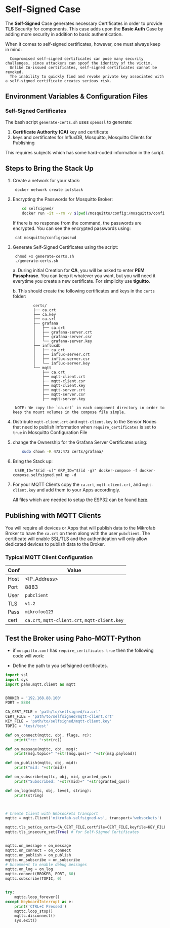 # Self-Signed Case
      
The __Self-Signed__ Case generates necessary Certificates in order to provide __TLS__ Security for components. This case
adds upon the __Basic Auth__ Case by adding more security in addition to basic authentication.

When it comes to self-signed certificates, however, one must always keep in mind:

      Compromised self-signed certificates can pose many security challenges, since attackers can spoof the identity of the victim. 
      Unlike CA-issued certificates, self-signed certificates cannot be revoked. 
      The inability to quickly find and revoke private key associated with a self-signed certificate creates serious risk.


## Environment Variables & Configuration Files

### Self-Signed Certificates

The bash script `generate-certs.sh` uses `openssl` to generate:
1. __Certificate Authority (CA)__ key and certificate
2. keys and certificates for InfluxDB, Mosquitto, Mosquitto Clients for Publishing

This requires subjects which has some hard-coded information in the script.

## Steps to Bring the Stack Up

1. Create a network for your stack:

        docker network create iotstack

2. Encrypting the Passwords for Mosquitto Broker:
    ```bash
        cd selfsigned/
        docker run -it --rm -v $(pwd)/mosquitto/config:/mosquitto/config eclipse-mosquitto mosquitto_passwd -U /mosquitto/config/passwd
    ```

    If there is no response from the command, the passwords are encrypted. You can see the encrypted passwords using:

        cat mosquitto/config/passwd

3. Generate Self-Signed Certificates using the script:

        chmod +x generate-certs.sh
        ./generate-certs.sh
    
    a. During initial Creation for __CA__, you will be asked to enter __PEM Passphrase__. You can keep it whatever you want, but you will need it everytime you create a new certificate. For simplicity use __tiguitto__.

    b. This should create the following certificates and keys in the `certs` folder:

                certs/
                ├── ca.crt
                ├── ca.key
                ├── ca.srl
                ├── grafana
                │   ├── ca.crt
                │   ├── grafana-server.crt
                │   ├── grafana-server.csr
                │   └── grafana-server.key
                ├── influxdb
                │   ├── ca.crt
                │   ├── influx-server.crt
                │   ├── influx-server.csr
                │   └── influx-server.key
                └── mqtt
                    ├── ca.crt
                    ├── mqtt-client.crt
                    ├── mqtt-client.csr
                    ├── mqtt-client.key
                    ├── mqtt-server.crt
                    ├── mqtt-server.csr
                    ├── mqtt-server.key

        NOTE: We copy the `ca.crt` in each component directory in order to keep the mount volumes in the compose file simple.

4. Distribute `mqtt-client.crt` and `mqtt-client.key` to the Sensor Nodes that need to publish information when `require_certificates` is set to `true` in Mosquitto Configuration File

5. change the Ownership for the Grafana Server Certificates using:

    ```bash
        sudo chown -R 472:472 certs/grafana/
    ```

6. Bring the Stack up:

        USER_ID="$(id -u)" GRP_ID="$(id -g)" docker-compose -f docker-compose.selfsigned.yml up -d

7. For your MQTT Clients copy the `ca.crt`, `mqtt-client.crt`, and `mqtt-client.key` and add them to your Apps accordingly.
   
   All files which are needed to setup the ESP32 can be found [here](/esp/03_self_signed_auth).

## Publishing with MQTT Clients

You will require all devices or Apps that will publish data to the Mikrofab Broker to have the `ca.crt` on them along with the user `pubclient`. 
The certificate will enable SSL/TLS and the authentication will only allow dedicated devices to publish data to the Broker.

### Typical MQTT Client Configuration

| Conf | Value        |
|------|--------------|
| Host | <IP_Address> |
| Port | 8883         |
| User | `pubclient`  |
| TLS  | `v1.2`       |
| Pass | `mikrofoo123`   |
| cert | `ca.crt`, `mqtt-client.crt`, `mqtt-client.key`     |


## Test the Broker using Paho-MQTT-Python 

- if `mosquitto.conf` has `require_certificates true` then the following code will work:

- Define the path to you selfsigned certificates.

```python
import ssl
import sys
import paho.mqtt.client as mqtt


BROKER = '192.168.88.100'
PORT = 8884

CA_CERT_FILE = 'path/to/selfsigned/ca.crt'
CERT_FILE = 'path/to/selfsigned/mqtt-client.crt'
KEY_FILE = 'path/to/selfsigned/mqtt-client.key'
TOPIC = 'test/test'

def on_connect(mqttc, obj, flags, rc):
    print("rc: "+str(rc))

def on_message(mqttc, obj, msg):
    print(msg.topic+" "+str(msg.qos)+" "+str(msg.payload))

def on_publish(mqttc, obj, mid):
    print("mid: "+str(mid))

def on_subscribe(mqttc, obj, mid, granted_qos):
    print("Subscribed: "+str(mid)+" "+str(granted_qos))

def on_log(mqttc, obj, level, string):
    print(string)



# Create Client with Websockets transport
mqttc = mqtt.Client('mikrofab-selfsigned-ws', transport='websockets')

mqttc.tls_set(ca_certs=CA_CERT_FILE,certfile=CERT_FILE,keyfile=KEY_FILE,tls_version=ssl.PROTOCOL_TLSv1_2)
mqttc.tls_insecure_set(True) # for Self-Signed Certificates


mqttc.on_message = on_message
mqttc.on_connect = on_connect
mqttc.on_publish = on_publish
mqttc.on_subscribe = on_subscribe
# Uncomment to enable debug messages
mqttc.on_log = on_log
mqttc.connect(BROKER, PORT, 60)
mqttc.subscribe(TOPIC, 0)


try:
    mqttc.loop_forever()
except KeyboardInterrupt as e:
    print('CTRL+C Pressed')
    mqttc.loop_stop()
    mqttc.disconnect()
    sys.exit()

```
